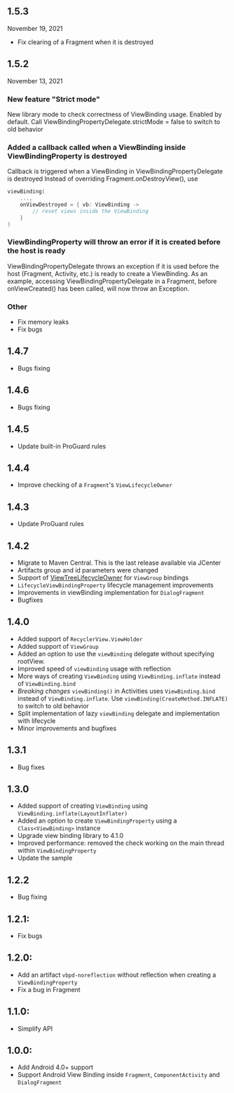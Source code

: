 ## 1.5.3
November 19, 2021

- Fix clearing of a Fragment when it is destroyed 

## 1.5.2
November 13, 2021

### New feature "Strict mode"
New library mode to check correctness of ViewBinding usage. Enabled by default.
Call ViewBindingPropertyDelegate.strictMode = false to switch to old behavior

### Added a callback called when a ViewBinding inside ViewBindingProperty is destroyed
Callback is triggered when a ViewBinding in ViewBindingPropertyDelegate is destroyed
Instead of overriding Fragment.onDestroyView(), use

```kotlin
viewBinding(
    ..., 
    onViewDestroyed = { vb: ViewBinding ->
        // reset views inside the ViewBinding 
    }
)
```

### ViewBindingProperty will throw an error if it is created before the host is ready
ViewBindingPropertyDelegate throws an exception if it is used before the host
(Fragment, Activity, etc.) is ready to create a ViewBinding. As an example, accessing
ViewBindingPropertyDelegate in a Fragment, before onViewCreated() has been called, will now throw
an Exception.

### Other
- Fix memory leaks
- Fix bugs

## 1.4.7

- Bugs fixing

## 1.4.6

- Bugs fixing

## 1.4.5

- Update built-in ProGuard rules

## 1.4.4

- Improve checking of a `Fragment`'s `ViewLifecycleOwner`

## 1.4.3

- Update ProGuard rules

## 1.4.2

- Migrate to Maven Central. This is the last release available via JCenter
- Artifacts group and id parameters were changed
- Support of [ViewTreeLifecycleOwner](https://d.android.com/reference/androidx/lifecycle/ViewTreeLifecycleOwner) for `ViewGroup` bindings
- `LifecycleViewBindingProperty` lifecycle management improvements
- Improvements in viewBinding implementation for `DialogFragment`
- Bugfixes

## 1.4.0

- Added support of `RecyclerView.ViewHolder`
- Added support of `ViewGroup`
- Added an option to use the `viewBinding` delegate without specifying rootView.
- Improved speed of `viewBinding` usage with reflection
- More ways of creating `ViewBinding` using `ViewBinding.inflate` instead of `ViewBinding.bind`
- *Breaking changes* `viewBinding()` in Activities uses `ViewBinding.bind` instead of `ViewBinding.inflate`. Use `viewBinding(CreateMethod.INFLATE)` to switch to old behavior 
- Split implementation of lazy `viewBinding` delegate and implementation with lifecycle
- Minor improvements and bugfixes

## 1.3.1

- Bug fixes

## 1.3.0

- Added support of creating `ViewBinding` using `ViewBinding.inflate(LayoutInflater)`
- Added an option to create `ViewBindingProperty` using a `Class<ViewBinding>` instance
- Upgrade view binding library to 4.1.0
- Improved performance: removed the check working on the main thread within `ViewBindingProperty`
- Update the sample

## 1.2.2

- Bug fixing

## 1.2.1:

- Fix bugs

## 1.2.0:

- Add an artifact `vbpd-noreflection` without reflection when creating a `ViewBindingProperty`
- Fix a bug in Fragment

## 1.1.0:

- Simplify API

## 1.0.0:

- Add Android 4.0+ support
- Support Android View Binding inside `Fragment`, `ComponentActivity` and `DialogFragment`
